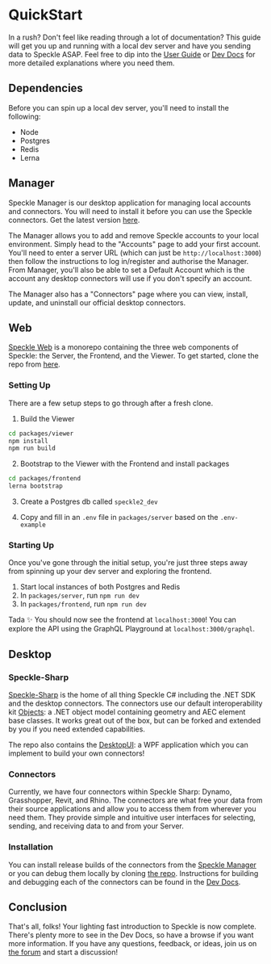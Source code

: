# QuickStart

In a rush? Don't feel like reading through a lot of documentation? This guide will get you up and running with a local dev server and have you sending data to Speckle ASAP. Feel free to dip into the [User Guide](/user/) or [Dev Docs](/dev/speckle-sharp/) for more detailed explanations where you need them.

## Dependencies

Before you can spin up a local dev server, you'll need to install the following:

- Node
- Postgres
- Redis
- Lerna

## Manager

Speckle Manager is our desktop application for managing local accounts and connectors. You will need to install it before you can use the Speckle connectors. Get the latest version [here](https://speckle.systems/download/).

The Manager allows you to add and remove Speckle accounts to your local environment. Simply head to the "Accounts" page to add your first account. You'll need to enter a server URL (which can just be `http://localhost:3000`) then follow the instructions to log in/register and authorise the Manager. From Manager, you'll also be able to set a Default Account which is the account any desktop connectors will use if you don't specify an account.

The Manager also has a "Connectors" page where you can view, install, update, and uninstall our official desktop connectors.

## Web

[Speckle Web](/dev/web) is a monorepo containing the three web components of Speckle: the Server, the Frontend, and the Viewer. To get started, clone the repo from [here](https://github.com/specklesystems/speckle-server).

### Setting Up

There are a few setup steps to go through after a fresh clone.

1. Build the Viewer

```sh
cd packages/viewer
npm install
npm run build
```

2. Bootstrap to the Viewer with the Frontend and install packages

```sh
cd packages/frontend
lerna bootstrap
```

3. Create a Postgres db called `speckle2_dev`

4. Copy and fill in an `.env` file in `packages/server` based on the `.env-example`

### Starting Up

Once you've gone through the initial setup, you're just three steps away from spinning up your dev server and exploring the frontend.

1. Start local instances of both Postgres and Redis
2. In `packages/server`, run `npm run dev`
3. In `packages/frontend`, run `npm run dev`

Tada ✨ You should now see the frontend at `localhost:3000`! You can explore the API using the GraphQL Playground at `localhost:3000/graphql`.

## Desktop

### Speckle-Sharp

[Speckle-Sharp](/dev/speckle-sharp/) is the home of all thing Speckle C# including the .NET SDK and the desktop connectors. The connectors use our default interoperability kit [Objects](/dev/speckle-sharp/objects): a .NET object model containing geometry and AEC element base classes. It works great out of the box, but can be forked and extended by you if you need extended capabilities.

The repo also contains the [DesktopUI](https://github.com/specklesystems/speckle-sharp/tree/master/DesktopUI): a WPF application which you can implement to build your own connectors!

### Connectors

Currently, we have four connectors within Speckle Sharp: Dynamo, Grasshopper, Revit, and Rhino. The connectors are what free your data from their source applications and allow you to access them from wherever you need them. They provide simple and intuitive user interfaces for selecting, sending, and receiving data to and from your Server.

### Installation

You can install release builds of the connectors from the [Speckle Manager](#manager) or you can debug them locally by cloning [the repo](https://github.com/specklesystems/speckle-sharp). Instructions for building and debugging each of the connectors can be found in the [Dev Docs](/dev/speckle-sharp/connectors).

## Conclusion

That's all, folks! Your lighting fast introduction to Speckle is now complete. There's plenty more to see in the Dev Docs, so have a browse if you want more information. If you have any questions, feedback, or ideas, join us on [the forum](https://speckle.community/) and start a discussion!
